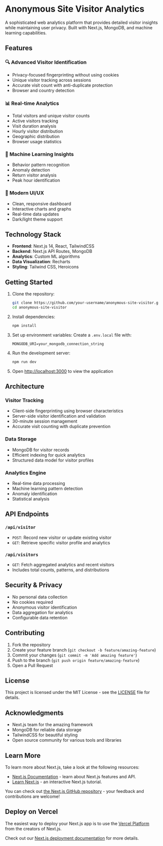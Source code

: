 # Anonymous Site Visitor Analytics

A sophisticated web analytics platform that provides detailed visitor insights while maintaining user privacy. Built with Next.js, MongoDB, and machine learning capabilities.

## Features

### 🔍 Advanced Visitor Identification
- Privacy-focused fingerprinting without using cookies
- Unique visitor tracking across sessions
- Accurate visit count with anti-duplicate protection
- Browser and country detection

### 📊 Real-time Analytics
- Total visitors and unique visitor counts
- Active visitors tracking
- Visit duration analysis
- Hourly visitor distribution
- Geographic distribution
- Browser usage statistics

### 🤖 Machine Learning Insights
- Behavior pattern recognition
- Anomaly detection
- Return visitor analysis
- Peak hour identification

### 🎨 Modern UI/UX
- Clean, responsive dashboard
- Interactive charts and graphs
- Real-time data updates
- Dark/light theme support

## Technology Stack

- **Frontend**: Next.js 14, React, TailwindCSS
- **Backend**: Next.js API Routes, MongoDB
- **Analytics**: Custom ML algorithms
- **Data Visualization**: Recharts
- **Styling**: Tailwind CSS, Heroicons

## Getting Started

1. Clone the repository:
   ```bash
   git clone https://github.com/your-username/anonymous-site-visitor.git
   cd anonymous-site-visitor
   ```

2. Install dependencies:
   ```bash
   npm install
   ```

3. Set up environment variables:
   Create a `.env.local` file with:
   ```
   MONGODB_URI=your_mongodb_connection_string
   ```

4. Run the development server:
   ```bash
   npm run dev
   ```

5. Open [http://localhost:3000](http://localhost:3000) to view the application

## Architecture

### Visitor Tracking
- Client-side fingerprinting using browser characteristics
- Server-side visitor identification and validation
- 30-minute session management
- Accurate visit counting with duplicate prevention

### Data Storage
- MongoDB for visitor records
- Efficient indexing for quick analytics
- Structured data model for visitor profiles

### Analytics Engine
- Real-time data processing
- Machine learning pattern detection
- Anomaly identification
- Statistical analysis

## API Endpoints

### `/api/visitor`
- `POST`: Record new visitor or update existing visitor
- `GET`: Retrieve specific visitor profile and analytics

### `/api/visitors`
- `GET`: Fetch aggregated analytics and recent visitors
- Includes total counts, patterns, and distributions

## Security & Privacy

- No personal data collection
- No cookies required
- Anonymous visitor identification
- Data aggregation for analytics
- Configurable data retention

## Contributing

1. Fork the repository
2. Create your feature branch (`git checkout -b feature/amazing-feature`)
3. Commit your changes (`git commit -m 'Add amazing feature'`)
4. Push to the branch (`git push origin feature/amazing-feature`)
5. Open a Pull Request

## License

This project is licensed under the MIT License - see the [LICENSE](LICENSE) file for details.

## Acknowledgments

- Next.js team for the amazing framework
- MongoDB for reliable data storage
- TailwindCSS for beautiful styling
- Open source community for various tools and libraries

## Learn More

To learn more about Next.js, take a look at the following resources:

- [Next.js Documentation](https://nextjs.org/docs) - learn about Next.js features and API.
- [Learn Next.js](https://nextjs.org/learn) - an interactive Next.js tutorial.

You can check out [the Next.js GitHub repository](https://github.com/vercel/next.js) - your feedback and contributions are welcome!

## Deploy on Vercel

The easiest way to deploy your Next.js app is to use the [Vercel Platform](https://vercel.com/new?utm_medium=default-template&filter=next.js&utm_source=create-next-app&utm_campaign=create-next-app-readme) from the creators of Next.js.

Check out our [Next.js deployment documentation](https://nextjs.org/docs/app/building-your-application/deploying) for more details.

